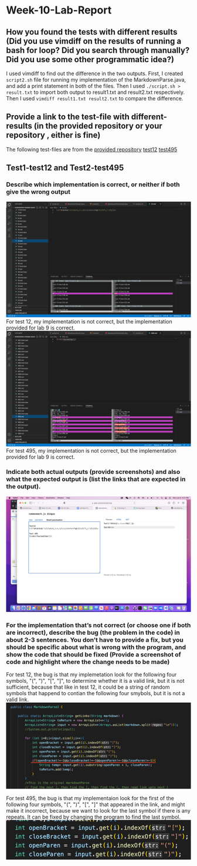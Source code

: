 # Week-10-Lab-Report 

## How you found the tests with different results (Did you use vimdiff on the results of running a bash for loop? Did you search through manually? Did you use some other programmatic idea?)
I used vimdiff to find out the difference in the two outputs. First, I created `script2.sh` file for running my implementation of the MarkdownParse.java, and add a print statement in both of the files. Then I used `./script.sh > result.txt` to import both output to result1.txt and result2.txt respectively. Then I used `vimdiff result1.txt result2.txt` to compare the difference.

## Provide a link to the test-file with different-results (in the provided repository or your repository , either is fine)
The following test-files are from the [provided repository](https://github.com/nidhidhamnani/markdown-parser)
[test12](https://github.com/nidhidhamnani/markdown-parser/blob/main/test-files/12.md)
[test495](https://github.com/nidhidhamnani/markdown-parser/blob/main/test-files/495.md)

## Test1-test12 and Test2-test495
### Describe which implementation is correct, or neither if both give the wrong output
![](test12.png)
For test 12, my implementation is not correct, but the implementation provided for lab 9 is correct. 
![](test495.png)
For test 495, my implementation is not correct, but the implementation provided for lab 9 is correct. 
### Indicate both actual outputs (provide screenshots) and also what the expected output is (list the links that are expected in the output).
![](commonMarkDemo.png)
### For the implementation that’s not correct (or choose one if both are incorrect), describe the bug (the problem in the code) in about 2-3 sentences. You don’t have to provide a fix, but you should be specific about what is wrong with the program, and show the code that should be fixed (Provide a screenshot of code and highlight where the change needs to be made)
For test 12, the bug is that my implemetation look for the following four symbols, "(", ")", "[", "]", to determine whether it is a valid link, but it is not sufficient, because that like in test 12, it could be a string of random symbols that happend to contian the following four smybols, but it is not a valid link.
![](1.png)

For test 495, the bug is that my implementaion look for the first of the following four symbols, "(", ")", "[", "]" that appeared in the link, and might make it incorrect, because we want to look for the last symbol if there is any repeats. It can be fixed by changing the program to find the last symbol.
![](2.png)


